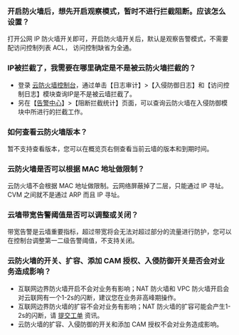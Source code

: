 ### 开启防火墙后，想先开启观察模式，暂时不进行拦截阻断。应该怎么设置？
打开公网 IP 防火墙开关即可，开启防火墙开关后，默认是观察告警模式，不需要配访问控制列表 ACL， 访问控制缺省为全通。

### IP被拦截了，我需要在哪里确定是不是被云防火墙拦截的？
- 登录 [云防火墙控制台](https://console.cloud.tencent.com/cfw)，通过单击【日志审计】>【入侵防御日志】和【访问控制日志】模块查询IP是不是被云墙拦截了。
- 另在【[告警中心](https://console.cloud.tencent.com/cfw/warncenter)】>【阻断拦截统计】页面，可以查询云防火墙在入侵防御模块中所进行的拦截工作。

### 如何查看云防火墙版本？
暂不支持查看版本，您可以在概览页右侧查看当前云墙的版本和到期时间。

### 云防火墙是否可以根据 MAC 地址做限制？
云防火墙不会根据 MAC 地址做限制。云网络屏蔽掉了二层，只能通过 IP 寻址。CVM 之间就不是通过 ARP 而且 IP 寻址。

### 云墙带宽告警阈值是否可以调整或关闭？
带宽告警是云墙重要指标，超过带宽将会无法对超过部分的流量进行防护，您可以在控制台调整第一二级告警阈值，不支持关闭。

### 云防火墙的开关、扩容、添加 CAM 授权、入侵防御开关是否会对业务造成影响？
- 互联网边界防火墙开启不会对业务有影响；NAT 防火墙和 VPC 防火墙开启会对云联网有一个1-2s的闪断，建议您在业务非高峰期操作。
- 互联网边界防火墙的扩容不会对业务有影响；NAT 防火墙的扩容可能会产生1-2s的闪断，请 [提交工单](https://console.cloud.tencent.com/workorder/category) 资讯。
- 云防火墙的扩容、入侵防御的开关和添加 CAM 授权不会对业务造成影响。
